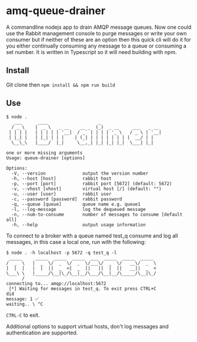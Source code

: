 # amq-queue-drainer
A commandline nodejs app to drain AMQP message queues.  Now one could use the Rabbit management console to purge messages or write your own consumer but if neither of these are an option then this quick cli will do it for you either continually consuming any message to a queue or consuming a set number.  It is written in Typescript so it will need building with npm.

## Install
Git clone then `npm install && npm run build`

## Use
```
$ node .
   ___      ____                   _                       
  / _ \    |  _ \   _ __    __ _  (_)  _ __     ___   _ __ 
 | | | |   | | | | | '__|  / _` | | | | '_ \   / _ \ | '__|
 | |_| |   | |_| | | |    | (_| | | | | | | | |  __/ | |   
  \__\_\   |____/  |_|     \__,_| |_| |_| |_|  \___| |_|   
                                                           
one or more missing arguments
Usage: queue-drainer [options]

Options:
  -V, --version              output the version number
  -h, --host [host]          rabbit host
  -p, --port [port]          rabbit port [5672] (default: 5672)
  -v, --vhost [vhost]        virtual host [/] (default: "")
  -u, --user [user]          rabbit user
  -c, --password [password]  rabbit password
  -q, --queue [queue]        queue name e.g. queue1
  -l, --log-message          log the dequeued message
  -n, --num-to-consume       number of messages to consume [default all]
  -h, --help                 output usage information
```
To connect to a broker with a queue named test_q consume and log all messages, in this case a local one, run with the following:
```
$ node . -h localhost -p 5672 -q test_q -l
 _____     _____  _____  _____  ___  _____  _____  _____ 
/  _  \   |  _  \/  _  \/  _  \/___\/  _  \/   __\/  _  \
|  |  |   |  |  ||  _  <|  _  ||   ||  |  ||   __||  _  <
\___\ \   |_____/\__|\_/\__|__/\___/\__|__/\_____/\__|\_/
      /                                                  
connecting to... amqp://localhost:5672
 [*] Waiting for messages in test_q. To exit press CTRL+C
did
message: 1 ✅
waiting.. \ ^C
```

`CTRL-C` to exit.

Additional options to support virtual hosts, don't log messages and authentication are supported.


